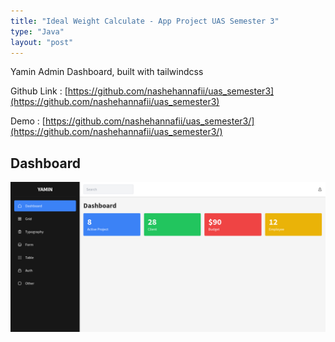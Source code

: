 ```yaml
---
title: "Ideal Weight Calculate - App Project UAS Semester 3"
type: "Java"
layout: "post"
---
```


Yamin Admin Dashboard, built with tailwindcss

Github Link : [https://github.com/nashehannafii/uas_semester3](https://github.com/nashehannafii/uas_semester3)

Demo : [https://github.com/nashehannafii/uas_semester3/](https://github.com/nashehannafii/uas_semester3/)

## Dashboard

![Dashboard](/assets/projects/yamin/dashboard.png)